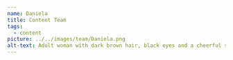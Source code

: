 ```yaml
---
name: Daniela
title: Content Team
tags:
  - content
picture: ../../images/team/Daniela.png
alt-text: Adult woman with dark brown hair, black eyes and a cheerful smile.
---
```

